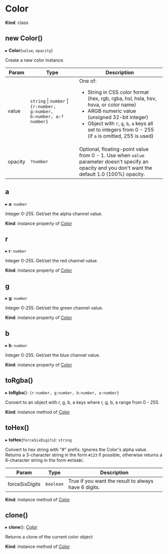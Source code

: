 # Color

**Kind**: class

## new Color()

▸ **Color**(`value`, `opacity`)

Create a new color instance.

| Param   | Type                                                                        | Description                                                                                                                                                                                                                                                                  |
| ------- | --------------------------------------------------------------------------  | ---------------------------------------------------------------------------------------------------------------------------------------------------------------------------------------------------------------------------------------------------------------------------- |
| value   | `string` &#124; `number` &#124; `{r:number, g:number, b:number, a:?number}` | One of:<ul><li>String in CSS color format (hex, rgb, rgba, hsl, hsla, hsv, hsva, or color name)</li><li>ARGB numeric value (unsigned 32-bit integer)</li><li>Object with `r`, `g`, `b`, `a` keys all set to integers from 0 - 255 (if `a` is omitted, 255 is used)</li></ul> |
| opacity | `?number`                                                                   | Optional, floating-point value from 0 - 1. Use when `value` parameter doesn't specify an opacity and you don't want the default 1.0 (100%) opacity.                                                                                                                          |

## a

▸ **a**: `number`

Integer 0-255. Get/set the alpha channel value.

**Kind**: instance property of [Color](#Color)

## r

▸ **r**: `number`

Integer 0-255. Get/set the red channel value.

**Kind**: instance property of [Color](#Color)

## g

▸ **g**: `number`

Integer 0-255. Get/set the green channel value.

**Kind**: instance property of [Color](#Color)

## b

▸ **b**: `number`

Integer 0-255. Get/set the blue channel value.

**Kind**: instance property of [Color](#Color)

## toRgba()

▸ **toRgba**(): `{r:number, g:number, b:number, a:number}`

Convert to an object with r, g, b, a keys where
r, g, b, a range from 0 - 255.

**Kind**: instance method of [Color](#Color)

## toHex()

▸ **toHex**(`forceSixDigits`): `string`

Convert to hex string with "#" prefix. Ignores the Color's alpha value.
Returns a 3-character string in the form `#123` if possible, otherwise returns a 6-character string in the form `#456ABC`.

| Param          | Type      | Description                                          |
| -------------- | --------- | ---------------------------------------------------- |
| forceSixDigits | `boolean` | True if you want the result to always have 6 digits. |

**Kind**: instance method of [Color](#Color)

## clone()

▸ **clone**(): [Color](#Color)

Returns a clone of the current color object

**Kind**: instance method of [Color](#Color)
